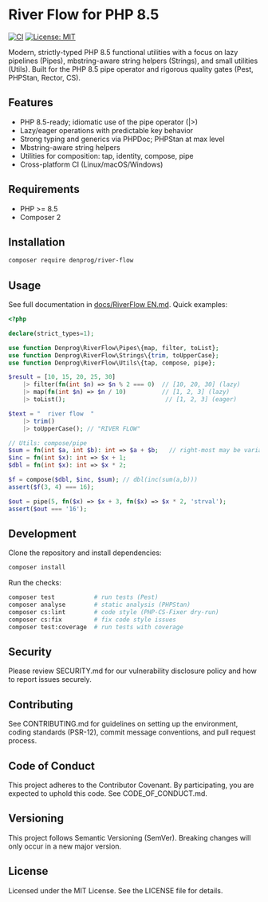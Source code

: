 # River Flow for PHP 8.5

[![CI](https://github.com/denprog/river-flow/actions/workflows/ci.yml/badge.svg)](https://github.com/denprog/river-flow/actions/workflows/ci.yml)
[![License: MIT](https://img.shields.io/badge/License-MIT-green.svg)](LICENSE)

Modern, strictly-typed PHP 8.5 functional utilities with a focus on lazy pipelines (Pipes), mbstring-aware string helpers (Strings), and small utilities (Utils). Built for the PHP 8.5 pipe operator and rigorous quality gates (Pest, PHPStan, Rector, CS).

## Features
- PHP 8.5-ready; idiomatic use of the pipe operator (|>)
- Lazy/eager operations with predictable key behavior
- Strong typing and generics via PHPDoc; PHPStan at max level
- Mbstring-aware string helpers
- Utilities for composition: tap, identity, compose, pipe
- Cross-platform CI (Linux/macOS/Windows)

## Requirements
- PHP >= 8.5
- Composer 2

## Installation
```bash
composer require denprog/river-flow
```

## Usage
See full documentation in [docs/RiverFlow EN.md](docs/RiverFlow%20EN.md). Quick examples:

```php
<?php

declare(strict_types=1);

use function Denprog\RiverFlow\Pipes\{map, filter, toList};
use function Denprog\RiverFlow\Strings\{trim, toUpperCase};
use function Denprog\RiverFlow\Utils\{tap, compose, pipe};

$result = [10, 15, 20, 25, 30]
    |> filter(fn(int $n) => $n % 2 === 0)  // [10, 20, 30] (lazy)
    |> map(fn(int $n) => $n / 10)          // [1, 2, 3] (lazy)
    |> toList();                            // [1, 2, 3] (eager)

$text = "  river flow  "
    |> trim()
    |> toUpperCase(); // "RIVER FLOW"

// Utils: compose/pipe
$sum = fn(int $a, int $b): int => $a + $b;   // right-most may be variadic
$inc = fn(int $x): int => $x + 1;
$dbl = fn(int $x): int => $x * 2;

$f = compose($dbl, $inc, $sum); // dbl(inc(sum(a,b)))
assert($f(3, 4) === 16);

$out = pipe(5, fn($x) => $x + 3, fn($x) => $x * 2, 'strval');
assert($out === '16');
```

## Development
Clone the repository and install dependencies:
```bash
composer install
```

Run the checks:
```bash
composer test           # run tests (Pest)
composer analyse        # static analysis (PHPStan)
composer cs:lint        # code style (PHP-CS-Fixer dry-run)
composer cs:fix         # fix code style issues
composer test:coverage  # run tests with coverage
```

## Security
Please review SECURITY.md for our vulnerability disclosure policy and how to report issues securely.

## Contributing
See CONTRIBUTING.md for guidelines on setting up the environment, coding standards (PSR-12), commit message conventions, and pull request process.

## Code of Conduct
This project adheres to the Contributor Covenant. By participating, you are expected to uphold this code. See CODE_OF_CONDUCT.md.

## Versioning
This project follows Semantic Versioning (SemVer). Breaking changes will only occur in a new major version.

## License
Licensed under the MIT License. See the LICENSE file for details.
